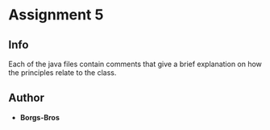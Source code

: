 # Assignment 5

## Info
Each of the java files contain comments that give a brief explanation on how the principles relate to the class. 

## Author
* **Borgs-Bros**
